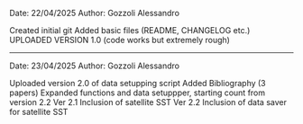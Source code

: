 Date: 22/04/2025
Author: Gozzoli Alessandro

Created initial git
Added basic files (README, CHANGELOG etc.)
UPLOADED VERSION 1.0 (code works but extremely rough)

--------------------------------------------------------------------------------------

Date: 23/04/2025
Author: Gozzoli Alessandro

Uploaded version 2.0 of data setupping script
Added Bibliography (3 papers)
Expanded functions and data setuppper, starting count from version 2.2
	Ver 2.1 Inclusion of satellite SST
	Ver 2.2 Inclusion of data saver for satellite SST
